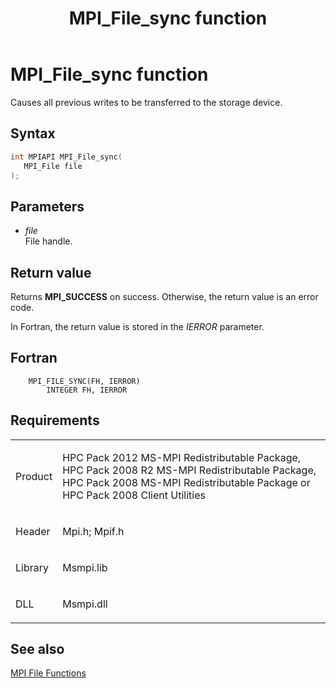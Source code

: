 ﻿---
title: MPI_File_sync function
TOCTitle: MPI_File_sync function
ms:assetid: b18288ed-e627-43a1-826a-bc80243500bc
ms:mtpsurl: https://msdn.microsoft.com/en-us/library/Dn473359(v=VS.85)
ms:contentKeyID: 59360895
ms.date: 03/28/2018
mtps_version: v=VS.85
f1_keywords:
- MPI_FILE_SYNC
- mpif/MPI_File_sync
- mpi/MPI_FILE_SYNC
dev_langs:
- C++
- C
---

# MPI\_File\_sync function

Causes all previous writes to be transferred to the storage device.

## Syntax

``` c++
int MPIAPI MPI_File_sync(
   MPI_File file
);
```

## Parameters

  - *file*  
    File handle.

## Return value

Returns **MPI\_SUCCESS** on success. Otherwise, the return value is an error code.

In Fortran, the return value is stored in the *IERROR* parameter.

## Fortran

``` FORTRAN
    MPI_FILE_SYNC(FH, IERROR)
        INTEGER FH, IERROR
```

## Requirements

<table>
<colgroup>
<col/>
<col/>
</colgroup>
<tbody>
<tr class="odd">
<td><p>Product</p></td>
<td><p>HPC Pack 2012 MS-MPI Redistributable Package, HPC Pack 2008 R2 MS-MPI Redistributable Package, HPC Pack 2008 MS-MPI Redistributable Package or HPC Pack 2008 Client Utilities</p></td>
</tr>
<tr class="even">
<td><p>Header</p></td>
<td>Mpi.h;
Mpif.h</td>
</tr>
<tr class="odd">
<td><p>Library</p></td>
<td>Msmpi.lib</td>
</tr>
<tr class="even">
<td><p>DLL</p></td>
<td>Msmpi.dll</td>
</tr>
</tbody>
</table>


## See also

[MPI File Functions](mpi-file-functions.md)

